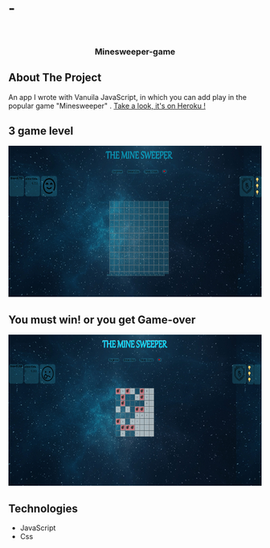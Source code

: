# -


<!-- Improved compatibility of back to top link: See: https://github.com/othneildrew/Best-README-Template/pull/73 -->
<a name="readme-top"></a>
<!--
*** Thanks for checking out the Best-README-Template. If you have a suggestion
*** that would make this better, please fork the repo and create a pull request
*** or simply open an issue with the tag "enhancement".
*** Don't forget to give the project a star!
*** Thanks again! Now go create something AMAZING! :D
-->



<!-- PROJECT SHIELDS -->
<!--
*** I'm using markdown "reference style" links for readability.
*** Reference links are enclosed in brackets [ ] instead of parentheses ( ).
*** See the bottom of this document for the declaration of the reference variables
*** for contributors-url, forks-url, etc. This is an optional, concise syntax you may use.
*** https://www.markdownguide.org/basic-syntax/#reference-style-links
-->




<br />
<div align="center">

  <h3 align="center">Minesweeper-game </h3>

  
</div>





<!-- ABOUT THE PROJECT -->
## About The Project

An app I wrote with Vanuila JavaScript, in which you can add play in the popular game "Minesweeper" .  [ Take a look, it's on Heroku !](https://eldadyikne.github.io/-Minesweeper-game/)


## 3 game level  
 <img src="img/mine1.png" alt="" width="800" height="300">
 

## You must win! or you get Game-over
 

 <img src="img/mine2.png" alt="" width="800" height="300">


## Technologies

- JavaScript
- Css 

